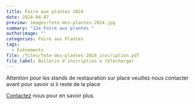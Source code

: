```yaml
---
title: Foire aux plantes 2024
date: 2024-04-07
preview: images/fete-des-plantes-2024.jpg
summary: "12e Foire aux plantes "
authorimage: ""
categories: Foire aux Plantes
tags:
  - Évènements
file: /files/fete-des-plantes-2024_inscription.pdf
file_label: Bulletin d'inscription à télécharger
---
```

Attention pour les stands de restauration sur place veuillez nous contacter avant pour savoir si il reste de la place

[Contactez](/contact/) nous pour en savoir plus.

